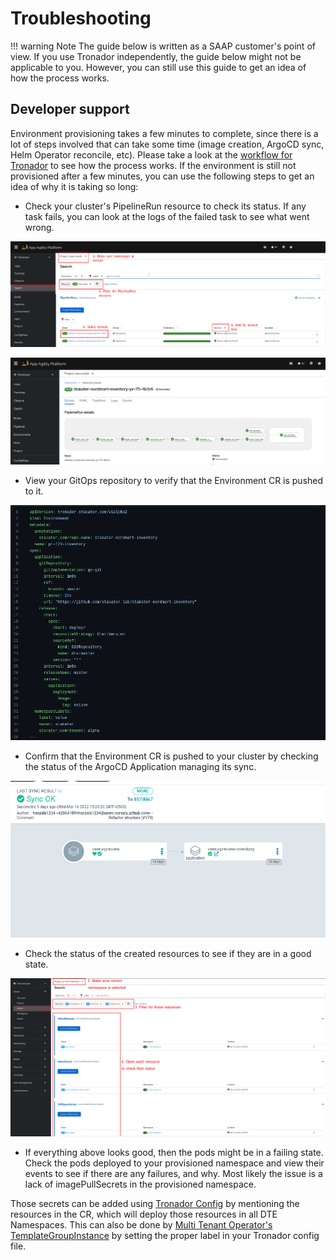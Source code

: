 # Troubleshooting

!!! warning Note
    The guide below is written as a SAAP customer's point of view. If you use Tronador independently, the guide below might not be applicable to you. However, you can still use this guide to get an idea of how the process works.

## Developer support

Environment provisioning takes a few minutes to complete, since there is a lot of steps involved that can take some time (image creation, ArgoCD sync, Helm Operator reconcile, etc). Please take a look at the [workflow for Tronador](./workflow.md) to see how the process works. If the environment is still not provisioned after a few minutes, you can use the following steps to get an idea of why it is taking so long:

* Check your cluster's PipelineRun resource to check its status. If any task fails, you can look at the logs of the failed task to see what went wrong.

![Pipeline guide](./images/pipeline-ts.png)

![A successful pipeline run](./images/pipeline-success.png)

* View your GitOps repository to verify that the Environment CR is pushed to it.

![Environment pushed](./images/gitops.png)

* Confirm that the Environment CR is pushed to your cluster by checking the status of the ArgoCD Application managing its sync.

![Relevant ArgoCD Application synced](./images/argocd.png)

* Check the status of the created resources to see if they are in a good state.

![Verify that HR is created](./images/hr-ts.png)

* If everything above looks good, then the pods might be in a failing state. Check the pods deployed to your provisioned namespace and view their events to see if there are any failures, and why. Most likely the issue is a lack of imagePullSecrets in the provisioned namespace.

Those secrets can be added using [Tronador Config](./tronador_config.md) by mentioning the resources in the CR, which will deploy those resources in all DTE Namespaces.
This can also be done by [Multi Tenant Operator's](https://docs.stakater.com/mto/main/index.html) [TemplateGroupInstance](https://docs.stakater.com/mto/main/customresources.html#5-templategroupinstance) by setting the proper label in your Tronador config file.
